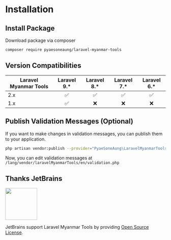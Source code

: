 # Installation

## Install Package

Download package via composer

```bash
composer require pyaesoneaung/laravel-myanmar-tools
```

## Version Compatibilities

| Laravel Myanmar Tools |    Laravel 9.\*    |    Laravel 8.\*    |    Laravel 7.\*    |    Laravel 6.\*    |
| --------------------- | :----------------: | :----------------: | :----------------: | :----------------: |
| 2.x                   | :white_check_mark: | :white_check_mark: | :white_check_mark: | :white_check_mark: |
| 1.x                   | :white_check_mark: |        :x:         |        :x:         |        :x:         |

## Publish Validation Messages (Optional)

If you want to make changes in validation messages, you can publish them to your application.

```bash
php artisan vendor:publish --provider="PyaeSoneAung\LaravelMyanmarTools\LaravelMyanmarToolsServiceProvider"
```

Now, you can edit validation messages at `/lang/vendor/laravelMyanmarTools/en/validation.php`

## Thanks JetBrains

<img src="https://resources.jetbrains.com/storage/products/company/brand/logos/jb_beam.png" width="100"></a>

JetBrains support Laravel Myanmar Tools by providing [Open Source License](https://www.jetbrains.com/community/opensource/#support).
